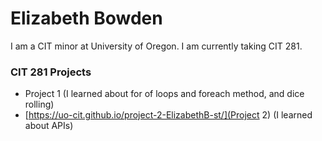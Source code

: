 # Elizabeth Bowden

I am a CIT minor at University of Oregon. I am currently taking CIT 281.

### CIT 281 Projects

- Project 1 (I learned about for of loops and foreach method, and dice rolling)
- [https://uo-cit.github.io/project-2-ElizabethB-st/](Project 2) (I learned about APIs)
